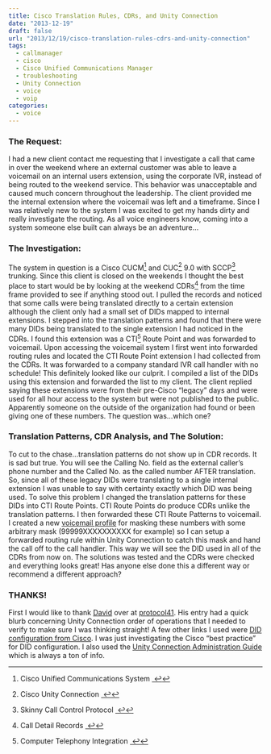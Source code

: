 ```yaml
---
title: Cisco Translation Rules, CDRs, and Unity Connection
date: "2013-12-19"
draft: false
url: "2013/12/19/cisco-translation-rules-cdrs-and-unity-connection"
tags:
  - callmanager
  - cisco
  - Cisco Unified Communications Manager
  - troubleshooting
  - Unity Connection
  - voice
  - voip
categories:
  - voice
---
```


### The Request:

I had a new client contact me requesting that I investigate a call that came in over the weekend where an external customer was able to leave a voicemail on an internal users extension, using the corporate IVR, instead of being routed to the weekend service. This behavior was unacceptable and caused much concern throughout the leadership. The client provided me the internal extension where the voicemail was left and a timeframe. Since I was relatively new to the system I was excited to get my hands dirty and really investigate the routing. As all voice engineers know, coming into a system someone else built can always be an adventure…

<!--more-->

### The Investigation:

The system in question is a Cisco CUCM[^1] and CUC[^2] 9.0 with SCCP[^3] trunking. Since this client is closed on the weekends I thought the best place to start would be by looking at the weekend CDRs[^4] from the time frame provided to see if anything stood out. I pulled the records and noticed that some calls were being translated directly to a certain extension although the client only had a small set of DIDs mapped to internal extensions. I stepped into the translation patterns and found that there were many DIDs being translated to the single extension I had noticed in the CDRs. I found this extension was a CTI[^5] Route Point and was forwarded to voicemail. Upon accessing the voicemail system I first went into forwarded routing rules and located the CTI Route Point extension I had collected from the CDRs. It was forwarded to a company standard IVR call handler with no schedule! This definitely looked like our culprit. I compiled a list of the DIDs using this extension and forwarded the list to my client. The client replied saying these extensions were from their pre-Cisco “legacy” days and were used for all hour access to the system but were not published to the public. Apparently someone on the outside of the organization had found or been giving one of these numbers. The question was…which one?

### Translation Patterns, CDR Analysis, and The Solution:

To cut to the chase…translation patterns do not show up in CDR records. It is sad but true. You will see the Calling No. field as the external caller’s phone number and the Called No. as the called number AFTER translation. So, since all of these legacy DIDs were translating to a single internal extension I was unable to say with certainty exactly which DID was being used. To solve this problem I changed the translation patterns for these DIDs into CTI Route Points. CTI Route Points do produce CDRs unlike the translation patterns. I then forwarded these CTI Route Patterns to voicemail. I created a new [voicemail profile](http://www.cisco.com/en/US/docs/voice_ip_comm/cucm/admin/7_1_2/ccmcfg/b05vmprf.html) for masking these numbers with some arbitrary mask (99999XXXXXXXXXX for example) so I can setup a forwarded routing rule within Unity Connection to catch this mask and hand the call off to the call handler. This way we will see the DID used in all of the CDRs from now on. The solutions was tested and the CDRs were checked and everything looks great! Has anyone else done this a different way or recommend a different approach?

### THANKS!

First I would like to thank [David](http://protocol41.wordpress.com/about/) over at [protocol41](http://protocol41.wordpress.com/2013/04/23/call-routing-rules/). His entry had a quick blurb concerning Unity Connection order of operations that I needed to verify to make sure I was thinking straight! A few other links I used were [DID configuration from Cisco](http://www.cisco.com/en/US/tech/tk652/tk653/technologies_tech_note09186a00801c43f6.shtml). I was just investigating the Cisco “best practice” for DID configuration. I also used the [Unity Connection Administration Guide](http://www.cisco.com/en/US/docs/voice_ip_comm/connection/9x/administration/guide/9xcucsag090.pdf) which is always a ton of info.


[^1]: Cisco Unified Communications System [ ↩](1 "return to article")
[^2]: Cisco Unity Connection [ ↩](2 "return to article")
[^3]: Skinny Call Control Protocol [ ↩](3 "return to article")
[^4]: Call Detail Records [ ↩](4 "return to article")
[^5]: Computer Telephony Integration [ ↩](5 "return to article")
